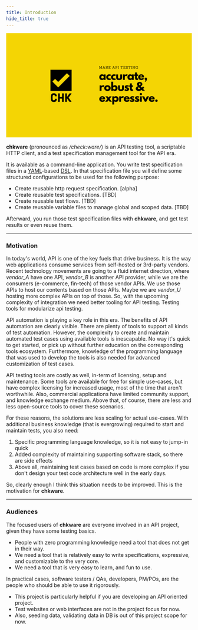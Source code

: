 ```yaml
---
title: Introduction
hide_title: true
---
```


![chkware | Test management for api era](./assets/github-hero-01.png)

**chkware** (pronounced as */check:ware/*) is an API testing tool, a scriptable HTTP client, and a test specification management tool for the API era.

It is available as a command-line application. You write test specification files in a [YAML](https://yaml.org/)-based [DSL](https://en.wikipedia.org/wiki/Domain-specific_language). In that specification file you will define some structured configurations to be used for the following purpose:

- Create reusable http request specification. [alpha]
- Create reusable test specifications. [TBD]
- Create reusable test flows. [TBD]
- Create reusable variable files to manage global and scoped data. [TBD]

Afterward, you run those test specification files with **chkware**, and get test results or even reuse them.

---

### Motivation

In today's world, API is one of the key fuels that drive business. It is the way web applications consume services from self-hosted or 3rd-party vendors. Recent technology movements are going to a fluid internet direction, where *vendor_A* have one API, *vendor_B* is another API provider, while we are the consumers (e-commerce, fin-tech) of those vendor APIs. We use those APIs to host our contents based on those APIs. Maybe we are *vendor_U* hosting more complex APIs on top of those. So, with the upcoming complexity of integration we need better tooling for API testing. Testing tools for modularize api testing.

API automation is playing a key role in this era. The benefits of API automation are clearly visible. There are plenty of tools to support all kinds of test automation. However, the complexity to create and maintain automated test cases using available tools is inescapable. No way it's quick to get started, or pick up without further education on the corresponding tools ecosystem. Furthermore, knowledge of the programming language that was used to develop the tools is also needed for advanced customization of test cases.

API testing tools are costly as well, in-term of licensing, setup and maintenance. Some tools are available for free for simple use-cases, but have complex licensing for increased usage, most of the time that aren't worthwhile. Also, commercial applications have limited community support, and knowledge exchange medium. Above that, of course, there are less and less open-source tools to cover these scenarios.

For these reasons, the solutions are less scaling for actual use-cases. With additional business knowledge (that is evergrowing) required to start and maintain tests, you also need:

1. Specific programming language knowledge, so it is not easy to jump-in quick
2. Added complexity of maintaining supporting software stack, so there are side effects 
3. Above all, maintaining test cases based on code is more complex if you don't design your test code architecture well in the early days.

So, clearly enough I think this situation needs to be improved. This is the motivation for **chkware**.

---

### Audiences

The focused users of **chkware** are everyone involved in an API project, given they have some testing basics. 

- People with zero programming knowledge need a tool that does not get in their way. 
- We need a tool that is relatively easy to write specifications, expressive, and customizable to the very core. 
- We need a tool that is very easy to learn, and fun to use.

In practical cases, software testers / QAs, developers, PM/POs, are the people who should be able to use it rigorously.

- This project is particularly helpful if you are developing an API oriented project.
- Test websites or web interfaces are not in the project focus for now.
- Also, seeding data, validating data in DB is out of this project scope for now.
